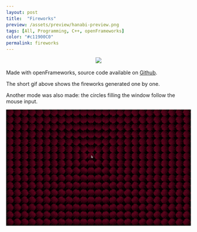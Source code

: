 ```yaml
---
layout: post
title:  "Fireworks"
preview: /assets/preview/hanabi-preview.png
tags: [All, Programming, C++, openFrameworks]
color: "#c11900C0"
permalink: fireworks
---
```



<p align="center">
  <img src="/assets/fireworks/of_hanabi_reduced_4.gif"/>
</p>

Made with openFrameworks, source code available on [Github](https://github.com/aklevy/pattern_1).

The short gif above shows the fireworks generated one by one.

Another mode was also made: the circles filling the window follow the mouse input.

<p align="center">
  <img src="/assets/fireworks/pattern_1_mouse_reduced_compressed.gif"/>
</p>

